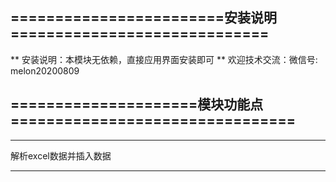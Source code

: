                  
========================安装说明=============================
-------------------------------------------------------------
** 安装说明：本模块无依赖，直接应用界面安装即可 ** 
   欢迎技术交流：微信号: melon20200809


=====================模块功能点================================
-------------------------------------------------------------
-------------------------------------------------------------
解析excel数据并插入数据

   

-------------------------------------------------------------